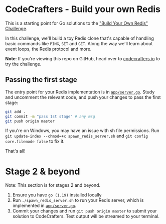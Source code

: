 # CodeCrafters - Build your own Redis

This is a starting point for Go solutions to the ["Build Your Own Redis" Challenge](https://codecrafters.io/challenges/redis).

In this challenge, we'll build a toy Redis clone that's capable of handling basic commands like `PING`, `SET` and `GET`. Along the way we'll learn about event loops, the Redis protocol and more.

**Note**: If you're viewing this repo on GitHub, head over to [codecrafters.io](https://codecrafters.io) to try the challenge.

## Passing the first stage

The entry point for your Redis implementation is in [`app/server.go`](./app/server.go). Study and uncomment the relevant code, and push your changes to pass the first stage:

```sh
git add .
git commit -m "pass 1st stage" # any msg
git push origin master
```

If you're on Windows, you may have an issue with sh file permissions. Run `git update-index --chmod=+x spawn_redis_server.sh` and `git config core.filemode false` to fix it.

That's all!

# Stage 2 & beyond

Note: This section is for stages 2 and beyond.

1. Ensure you have `go (1.19)` installed locally
1. Run `./spawn_redis_server.sh` to run your Redis server, which is implemented in [`app/server.go`](./app/server.go).
1. Commit your changes and run `git push origin master` to submit your solution to CodeCrafters. Test output will be streamed to your terminal.
